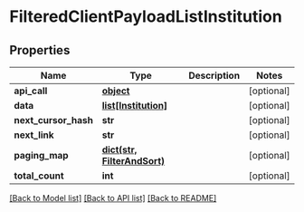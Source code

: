 # FilteredClientPayloadListInstitution

## Properties
Name | Type | Description | Notes
------------ | ------------- | ------------- | -------------
**api_call** | [**object**](.md) |  | [optional] 
**data** | [**list[Institution]**](Institution.md) |  | [optional] 
**next_cursor_hash** | **str** |  | [optional] 
**next_link** | **str** |  | [optional] 
**paging_map** | [**dict(str, FilterAndSort)**](FilterAndSort.md) |  | [optional] 
**total_count** | **int** |  | [optional] 

[[Back to Model list]](../README.md#documentation-for-models) [[Back to API list]](../README.md#documentation-for-api-endpoints) [[Back to README]](../README.md)


